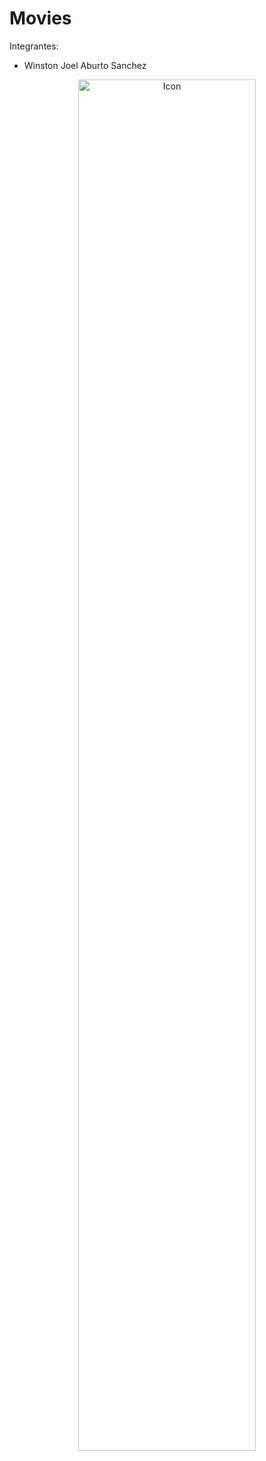 # Movies
Integrantes:
- Winston Joel Aburto Sanchez


<div align="center">
  <img src="https://github.com/Sanzj97/Movies/blob/master/app/src/main/res/drawable/android.png?raw=true" alt="Icon" width="75%" />
</div>
